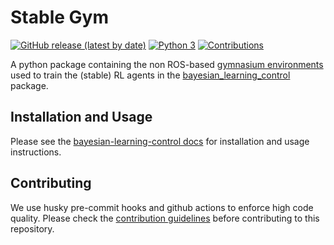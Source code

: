 # Stable Gym

[![GitHub release (latest by date)](https://img.shields.io/github/v/release/rickstaa/stable-gym)](https://github.com/rickstaa/stable-gym/releases)
[![Python 3](https://img.shields.io/badge/Python->=3.7-brightgreen)](https://www.python.org/)
[![Contributions](https://img.shields.io/badge/contributions-welcome-brightgreen.svg)](CONTRIBUTING.md)

A python package containing the non ROS-based [gymnasium environments](https://gymnasium.farama.org/) used to train the (stable) RL agents in the [bayesian\_learning\_control](https://github.com/rickstaa/bayesian-learning-control) package.

## Installation and Usage

Please see the [bayesian-learning-control docs](https://rickstaa.github.io/bayesian-learning-control/stable-gym/stable-gym.html) for installation and usage instructions.

## Contributing

We use husky pre-commit hooks and github actions to enforce high code quality. Please check the [contribution guidelines](CONTRIBUTING.md) before contributing to this repository.
